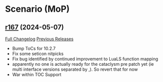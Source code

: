 # <DBM Mod> Scenario (MoP)

## [r167](https://github.com/DeadlyBossMods/DBM-MoP/tree/r167) (2024-05-07)
[Full Changelog](https://github.com/DeadlyBossMods/DBM-MoP/compare/r166...r167) [Previous Releases](https://github.com/DeadlyBossMods/DBM-MoP/releases)

- Bump ToCs for 10.2.7  
- Fix some seticon nitpicks  
- Fix bug identified by continued improvement to LuaLS function mapping  
- apparently no one is actually ready for the cataclysm pre patch yet (ie multi interface versions separated by ,). So revert that for now  
- War within TOC Support  
